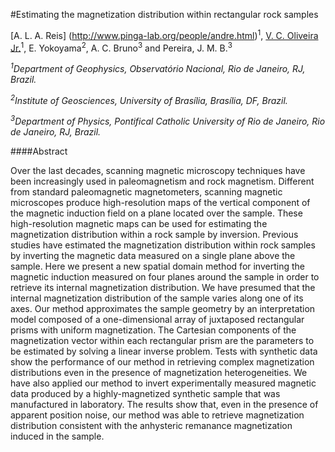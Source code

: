 #Estimating the magnetization distribution within rectangular rock samples

[A. L. A. Reis] (http://www.pinga-lab.org/people/andre.html)<sup>1</sup>, [V. C. Oliveira Jr.](http://www.pinga-lab.org/people/oliveira-jr.html)<sup>1</sup>, E. Yokoyama<sup>2</sup>, 
A. C. Bruno<sup>3</sup> and Pereira, J. M. B.<sup>3</sup>

*<sup>1</sup>Department of Geophysics, Observatório Nacional, Rio de Janeiro, RJ, Brazil.*

*<sup>2</sup>Institute of Geosciences, University of Brasília, Brasília, DF, Brazil.*

*<sup>3</sup>Department of Physics, Pontifical Catholic University of Rio de Janeiro, Rio
de Janeiro, RJ, Brazil.*

####Abstract

Over the last decades, scanning magnetic microscopy techniques have 
been increasingly used in paleomagnetism and rock magnetism. 
Different from standard paleomagnetic magnetometers, scanning 
magnetic microscopes produce high-resolution maps of the vertical 
component of the magnetic induction field on a plane located over 
the sample. These high-resolution magnetic maps can be used for estimating the 
magnetization distribution within a rock sample by inversion.
Previous studies have estimated the magnetization distribution 
within rock samples by inverting the magnetic data measured on a 
single plane above the sample. Here we present a new spatial domain
method for inverting the magnetic induction measured on four 
planes around the sample in order to retrieve its internal 
magnetization distribution. We have presumed that the internal 
magnetization distribution of the sample varies along one of
its axes. Our method approximates the sample geometry
by an interpretation model composed of a one-dimensional 
array of juxtaposed rectangular prisms with uniform magnetization. The Cartesian components of the magnetization vector within each rectangular prism 
are the parameters to be estimated by solving a linear inverse problem. 
Tests with synthetic data show the performance of our method in 
retrieving complex magnetization distributions even in 
the presence of magnetization heterogeneities. 
We have also applied our method to invert experimentally measured 
magnetic data produced by a highly-magnetized synthetic sample 
that was manufactured in laboratory.
The results show that, even in the presence of apparent position
noise, our method was able to retrieve magnetization distribution
consistent with the anhysteric remanance magnetization
induced in the sample.

